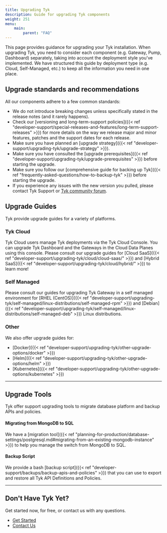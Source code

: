 ```yaml
---
title: Upgrading Tyk
description: Guide for upgrading Tyk components
weight: 251
menu:
    main:
        parent: "FAQ"
---
```


This page provides guidance for upgrading your Tyk installation. When upgrading Tyk, you need to consider each component (e.g. Gateway, Pump, Dashboard) separately, taking into account the deployment style you've implemented. We have structured this guide by deployment type (e.g. Cloud, Self-Managed, etc.) to keep all the information you need in one place.

## Upgrade standards and recommendations
All our components adhere to a few common standards:

- We do not introduce breaking changes unless specifically stated in the release notes (and it rarely happens).
- Check our [versioning and long-term-support policies]({{< ref "developer-support/special-releases-and-features/long-term-support-releases" >}}) for more details on the way we release major and minor features, patches and the support dates for each release.
- Make sure you have planned an [upgrade strategy]({{< ref "developer-support/upgrading-tyk/upgrade-strategy" >}}).
- Make sure you have consulted the [upgrade prerequisites]({{< ref "developer-support/upgrading-tyk/upgrade-prerequisites" >}}) before starting the upgrade.
- Make sure you follow our [comprehensive guide for backing up Tyk]({{< ref "frequently-asked-questions/how-to-backup-tyk" >}}) before starting the upgrade.
- If you experience any issues with the new version you pulled, please contact Tyk Support or [Tyk community forum](https://community.tyk.io/).


## Upgrade Guides

Tyk provide upgrade guides for a variety of platforms.

### Tyk Cloud 

Tyk Cloud users manage Tyk deployments via the Tyk Cloud Console. You can upgrade Tyk Dashboard and the Gateways in the Cloud Data Planes using this console. Please consult our upgrade guides for [Cloud SaaS]({{< ref "developer-support/upgrading-tyk/cloud/cloud-saas/" >}}) and [Hybrid SaaS]({{< ref "developer-support/upgrading-tyk/cloud/hybrid/" >}}) to learn more!

### Self Managed

Please consult our guides for upgrading Tyk Gateway in a self managed environment for [RHEL (CentOS)]({{< ref "developer-support/upgrading-tyk/self-managed/linux-distributions/self-managed-rpm" >}}) and [Debian]({{< ref "developer-support/upgrading-tyk/self-managed/linux-distributions/self-managed-deb" >}}) Linux distributions.

### Other

We also offer upgrade guides for:
- [Docker]({{< ref "developer-support/upgrading-tyk/other-upgrade-options/docker" >}})
- [Helm]({{< ref "developer-support/upgrading-tyk/other-upgrade-options/helm" >}})
- [Kubernetes]({{< ref "developer-support/upgrading-tyk/other-upgrade-options/kubernetes" >}})

---

## Upgrade Tools

Tyk offer support upgrading tools to migrate database platform and backup APIs and policies.

#### Migrating from MongoDB to SQL

We have a [migration tool]({{< ref "planning-for-production/database-settings/postgresql.md#migrating-from-an-existing-mongodb-instance" >}}) to help you manage the switch from MongoDB to SQL.

#### Backup Script

We provide a bash [backup script]({{< ref "developer-support/backups/backup-apis-and-policies" >}}) that you can use to export and restore all Tyk API Definitions and Policies.

---

## Don't Have Tyk Yet?

Get started now, for free, or contact us with any questions.

* [Get Started](https://tyk.io/pricing/compare-api-management-platforms/#get-started)
* [Contact Us](https://tyk.io/about/contact/)
